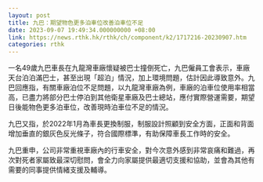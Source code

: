 ```yaml
---
layout: post
title: 九巴：期望物色更多泊車位改善泊車位不足
date: 2023-09-07 19:49:34.000000000 +08:00
link: https://news.rthk.hk/rthk/ch/component/k2/1717216-20230907.htm
categories: rthk
---
```


一名49歲九巴車長在九龍灣車廠懷疑被巴士撞倒死亡，九巴僱員工會表示，車廠天台泊泊滿巴士，甚至出現「超泊」情況，加上環境問題，估計因此導致意外。九巴回應指，有關車廠泊位不足問題，以九龍灣車廠為例，車廠的泊車位使用率相當高，已盡力將部分巴士停泊到其他衛星車廠及巴士總站，應付實際營運需要，期望日後能物色更多泊車位，改善現時泊車位不足的情況。

九巴又指，於2022年1月為車長更換制服，制服設計照顧到安全方面，正面和背面增加垂直的銀灰色反光條子，符合國際標準，有助保障車長工作時的安全。

九巴重申，公司非常重視車廠內的行車安全，對今次意外感到非常哀痛和難過，再次對死者家屬致最深切慰問，會全力向家屬提供最適切支援和協助，並會為其他有需要的同事提供情緒支援及輔導。
